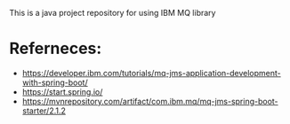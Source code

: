 This is a java project repository for using IBM MQ library

# Referneces:

* https://developer.ibm.com/tutorials/mq-jms-application-development-with-spring-boot/
* https://start.spring.io/
* https://mvnrepository.com/artifact/com.ibm.mq/mq-jms-spring-boot-starter/2.1.2